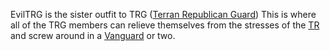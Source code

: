 EvilTRG is the sister outfit to TRG
([Terran Republican Guard](Terran_Republican_Guard.md)) This is where all of the
TRG members can relieve themselves from the stresses of the
[TR](../../terminology/Terran_Republic.md) and screw around in a
[Vanguard](../../vehicles/Vanguard.md) or two.
